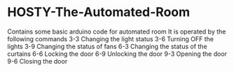 # HOSTY-The-Automated-Room
Contains some basic arduino code for automated room
It is operated by the following commands
3-3  Changing the light status
3-6  Turning OFF the lights
3-9  Changing the status of fans
6-3  Changing the status of the curtains
6-6  Locking the door
6-9  Unlocking the door
9-3  Opening the door
9-6  Closing the door
